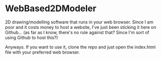 # WebBased2DModeler

2D drawing/modelling software that runs in your web browser. Since I am poor and it costs money to host a website,
I've just been sticking it here on Github... (as far as I know, there's no rule against that? Since I'm sort of using Github
to host this?)

Anyways. If you want to use it, clone the repo and just open the index.html file with your preferred web browser.
